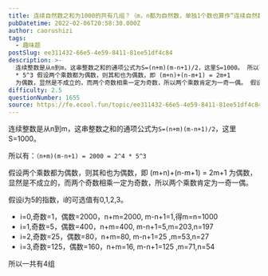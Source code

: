 ```yaml
---
title: 连续自然数之和为1000的共有几组？（m，n都为自然数，单独1个数也算作“连续自然数”）
pubDatetime: 2022-02-06T20:58:30.000Z
author: caorushizi
tags:
  - 趣味题
postSlug: ee311432-66e5-4e59-8411-81ee51df4c84
description: >-
  连续整数是从n到m，这串整数之和的通项公式为S=(n+m)(m-n+1)/2，这里S=1000。 所以有：（n+m)(m-n+1) = 2000 = 2^4
  * 5^3 假设两个乘数都为偶数，则其和也为偶数，即 (m+n)+(n-m+1) = 2m+1
  为偶数，显然是不成立的，而两个奇数相乘一定为奇数，所以两个乘数肯定为一奇一偶。 假设i为5的指数，i的可选值有0,1,2,3。 i=0,奇数=1，
difficulty: 2.5
questionNumber: 1655
source: https://fe.ecool.fun/topic/ee311432-66e5-4e59-8411-81ee51df4c84
---
```


连续整数是从n到m，这串整数之和的通项公式为`S=(n+m)(m-n+1)/2`，这里S=1000。

所以有：`（n+m)(m-n+1) = 2000 = 2^4 * 5^3`

假设两个乘数都为偶数，则其和也为偶数，即 (m+n)+(n-m+1) = 2m+1 为偶数，显然是不成立的，而两个奇数相乘一定为奇数，所以两个乘数肯定为一奇一偶。

假设i为5的指数，i的可选值有0,1,2,3。

- i=0,奇数=1，偶数=2000，n+m=2000, m-n+1=1,得m=n=1000
- i=1,奇数=5，偶数=400，n+m=400, m-n+1=5,m=203,n=197
- i=2,奇数=25，偶数=80，n+m=80, m-n+1=25 ,m=53,n=27
- i=3,奇数=125，偶数=160，n+m=16, m-n+1=125 ,m=71,n=54

所以一共有4组
